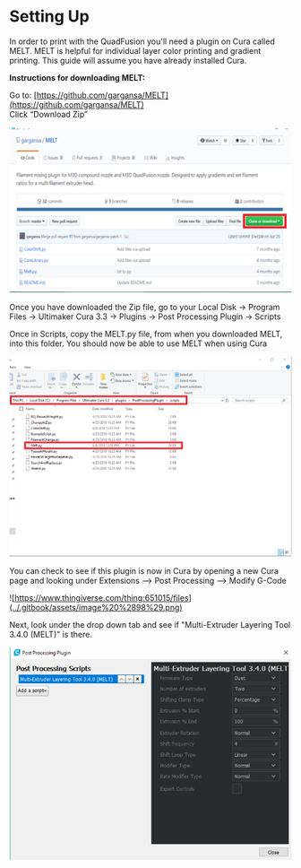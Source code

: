 # Setting Up

In order to print with the QuadFusion you'll need a plugin on Cura called MELT. MELT is helpful for individual layer color printing and gradient printing. This guide will assume you have already installed Cura. 



**Instructions for downloading MELT:**

Go to: [https://github.com/gargansa/MELT](https://github.com/gargansa/MELT)  
Click “Download Zip”

![](../.gitbook/assets/image%20%2893%29.png)

Once you have downloaded the Zip file, go to your Local Disk → Program Files → Ultimaker Cura 3.3 → Plugins → Post Processing Plugin → Scripts

Once in Scripts, copy the MELT.py file, from when you downloaded MELT, into this folder. You should now be able to use MELT when using Cura

![](../.gitbook/assets/image%20%2824%29.png)

You can check to see if this plugin is now in Cura by opening a new Cura page and looking under Extensions --&gt; Post Processing --&gt; Modify G-Code

![https://www.thingiverse.com/thing:651015/files](../.gitbook/assets/image%20%2898%29.png)

Next, look under the drop down tab and see if "Multi-Extruder Layering Tool 3.4.0 \(MELT\)" is there.

![](../.gitbook/assets/image%20%2878%29.png)

